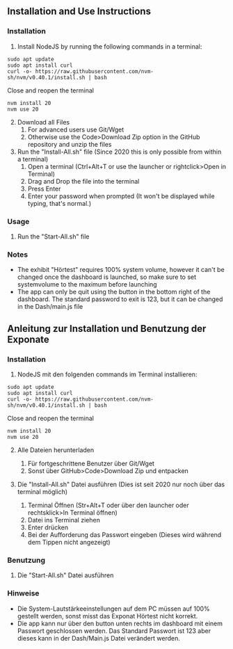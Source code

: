 ## Installation and Use Instructions
### Installation
1. Install NodeJS by running the following commands in a terminal:
```
sudo apt update
sudo apt install curl
curl -o- https://raw.githubusercontent.com/nvm-sh/nvm/v0.40.1/install.sh | bash
```
Close and reopen the terminal
```
nvm install 20
nvm use 20
```
2. Download all Files
   1. For advanced users use Git/Wget
   2. Otherwise use the Code>Download Zip option in the GitHub repository and unzip the files
3. Run the "Install-All.sh" file (Since 2020 this is only possible from within a terminal)
   1. Open a terminal (Ctrl+Alt+T or use the launcher or rightclick>Open in Terminal)
   2. Drag and Drop the file into the terminal
   3. Press Enter
   4. Enter your password when prompted (It won't be displayed while typing, that's normal.)
### Usage
1. Run the "Start-All.sh" file
### Notes
- The exhibit "Hörtest" requires 100% system volume, however it can't be changed once the dashboard is launched, so make sure to set systemvolume to the maximum before launching
- The app can only be quit using the button in the bottom right of the dashboard. The standard password to exit is 123, but it can be changed in the Dash/main.js file

## Anleitung zur Installation und Benutzung der Exponate

### Installation
1. NodeJS mit den folgenden commands im Terminal installieren:
```
sudo apt update
sudo apt install curl
curl -o- https://raw.githubusercontent.com/nvm-sh/nvm/v0.40.1/install.sh | bash
```
Close and reopen the terminal
```
nvm install 20
nvm use 20
```
2. Alle Dateien herunterladen
    1. Für fortgeschrittene Benutzer über Git/Wget
    2. Sonst über GitHub>Code>Download Zip und entpacken

3. Die "Install-All.sh" Datei ausführen (Dies ist seit 2020 nur noch über das terminal möglich)
    1. Terminal Öffnen (Str+Alt+T oder über den launcher oder rechtsklick>In Terminal öffnen)
    2. Datei ins Terminal ziehen
    3. Enter drücken
    4. Bei der Aufforderung das Passwort eingeben (Dieses wird während dem Tippen nicht angezeigt)
### Benutzung
1. Die "Start-All.sh" Datei ausführen
### Hinweise
- Die System-Lautstärkeeinstellungen auf dem PC müssen auf 100% gestellt werden, sonst misst das Exponat Hörtest nicht korrekt.
- Die app kann nur über den button unten rechts im dashboard mit einem Passwort geschlossen werden. Das Standard Passwort ist 123 aber dieses kann in der Dash/Main.js Datei verändert werden.
